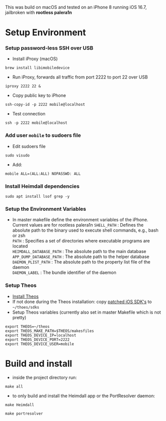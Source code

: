 This was build on macOS and tested on an iPhone 8 running iOS 16.7, jailbroken with **rootless palera1n**

# Setup Environment 
### Setup password-less SSH over USB 
- Install iProxy (macOS)
```
brew install libimobiledevice
```
- Run iProxy, forwards all traffic from port 2222 to port 22 over USB
```
iproxy 2222 22 &
```
- Copy public key to iPhone
```
ssh-copy-id -p 2222 mobile@localhost
```
- Test connection
```
ssh -p 2222 mobile@localhost
```

### Add user `mobile` to sudoers file
- Edit sudoers file
```
sudo visudo 
```
- Add:
```
mobile ALL=(ALL:ALL) NOPASSWD: ALL
```

### Install Heimdall dependencies 
```
sudo apt install lsof grep -y 
```

### Setup the Environment Variables
- In master makefile define the environment variables of the iPhone. Current values are for rootless palera1n 
`SHELL_PATH` : Defines the absolute path to the binary used to execute shell commands, e.g., bash or zsh  
`PATH` : Specifies a set of directories where executable programs are located  
`HEIMDALL_DATABASE_PATH` : The absolute path to the main database  
`APP_DUMP_DATABASE_PATH` : The absolute path to the helper database  
`DAEMON_PLIST_PATH` : The absolute path to the property list file of the daemon  
`DAEMON_LABEL` : The bundle identifier of the daemon
### Setup Theos
- [Install Theos](https://theos.dev/docs/installation)
- If not done during the Theos installation: copy [patched iOS SDK's](https://github.com/theos/sdks)  to ```~/thoes/sdks``` 
- Setup Theos variables (currently also set in master Makefile which is not pretty)
```
export THEOS=~/theos
export THEOS_MAKE_PATH=$THEOS/makesfiles
export THEOS_DEVICE_IP=localhost
export THEOS_DEVICE_PORT=2222
export THEOS_DEVICE_USER=mobile
```
# Build and install
- inside the project directory run:
```
make all
```
- to only build and install the Heimdall app or the PortResolver daemon:
```
make Heimdall
```
```
make portresolver
```
